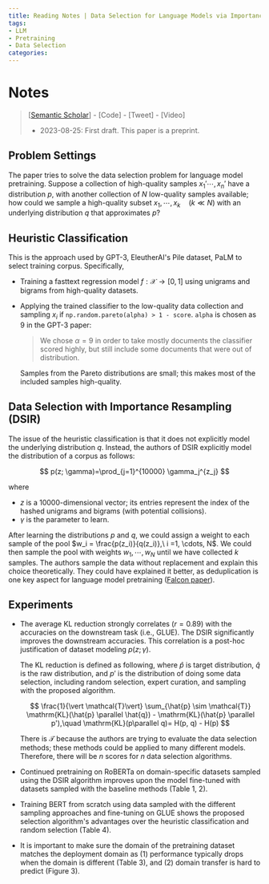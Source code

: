```yaml
---
title: Reading Notes | Data Selection for Language Models via Importance Resampling
tags: 
- LLM
- Pretraining
- Data Selection
categories:
---
```

# Notes
> [[Semantic Scholar](https://www.semanticscholar.org/paper/Data-Selection-for-Language-Models-via-Importance-Xie-Santurkar/a008cc894024329d832d2c9c489d57440e3fa234)] - [Code] - [Tweet] - [Video]
> - 2023-08-25: First draft. This paper is a preprint.

## Problem Settings

The paper tries to solve the data selection problem for language model pretraining. Suppose a collection of high-quality samples $x_1' \cdots, x_n'$ have a distribution $p$, with another collection of $N$ low-quality samples available; how could we sample a high-quality subset $x_1, \cdots, x_k\quad (k \ll N)$ with an underlying distribution $q$ that approximates $p$?

## Heuristic Classification

This is the approach used by GPT-3, EleutherAI's Pile dataset, PaLM to select training corpus. Specifically,

- Training a fasttext regression model $f: \mathcal{X} \rightarrow [0, 1]$ using unigrams and bigrams from high-quality datasets.

- Applying the trained classifier to the low-quality data collection and sampling $x_i$ if `np.random.pareto(alpha) > 1 - score`. `alpha` is chosen as 9 in the GPT-3 paper:

  > We chose $\alpha=9$ in order to take mostly documents the classifier scored highly, but still include some documents that were out of distribution. 
  
  Samples from the Pareto distributions are small; this makes most of the included samples high-quality.

## Data Selection with Importance Resampling (DSIR)

The issue of the heuristic classification is that it does not explicitly model the underlying distribution $q$. Instead, the authors of DSIR explicitly model the distribution of a corpus as follows:

$$
p(z; \gamma)=\prod_{j=1}^{10000} \gamma_j^{z_j}
$$

where

- $z$ is a 10000-dimensional vector; its entries represent the index of the hashed unigrams and bigrams (with potential collisions).
- $\gamma$ is the parameter to learn.

After learning the distributions $p$ and $q$, we could assign a weight to each sample of the pool $w_i = \frac{p(z_i)}{q(z_i)},\ i =1, \cdots, N$. We could then sample the pool with weights $w_1, \cdots, w_N$ until we have collected $k$ samples. The authors sample the data without replacement and explain this choice theoretically. They could have explained it better, as deduplication is one key aspect for language model pretraining ([Falcon paper](https://arxiv.org/pdf/2306.01116.pdf)).

## Experiments

- The average KL reduction strongly correlates ($r = 0.89$) with the accuracies on the downstream task (i.e., GLUE). The DSIR significantly improves the downstream accuracies. This correlation is a post-hoc justification of dataset modeling $p(z;\gamma)$.

  The KL reduction is defined as following, where $\hat{p}$ is target distribution, $\hat{q}$ is the raw distribution, and $p'$ is the distribution of doing some data selection, including random selection, expert curation, and sampling with the proposed algorithm.

  $$
  \frac{1}{\vert \mathcal{T}\vert} \sum_{\hat{p} \sim \mathcal{T}} \mathrm{KL}(\hat{p} \parallel \hat{q}) - \mathrm{KL}(\hat{p} \parallel p'),\quad \mathrm{KL}(p\parallel q)= H(p, q) - H(p)
  $$

  There is $\mathcal{T}$ because the authors are trying to evaluate the data selection methods; these methods could be applied to many different models. Therefore, there will be $n$ scores for $n$ data selection algorithms.

- Continued pretraining on RoBERTa on domain-specific datasets sampled using the DSIR algorithm improves upon the model fine-tuned with datasets sampled with the baseline methods (Table 1, 2).
- Training BERT from scratch using data sampled with the different sampling approaches and fine-tuning on GLUE shows the proposed selection algorithm's advantages over the heuristic classification and random selection (Table 4).
- It is important to make sure the domain of the pretraining dataset matches the deployment domain as (1) performance typically drops when the domain is different (Table 3), and (2) domain transfer is hard to predict (Figure 3).


